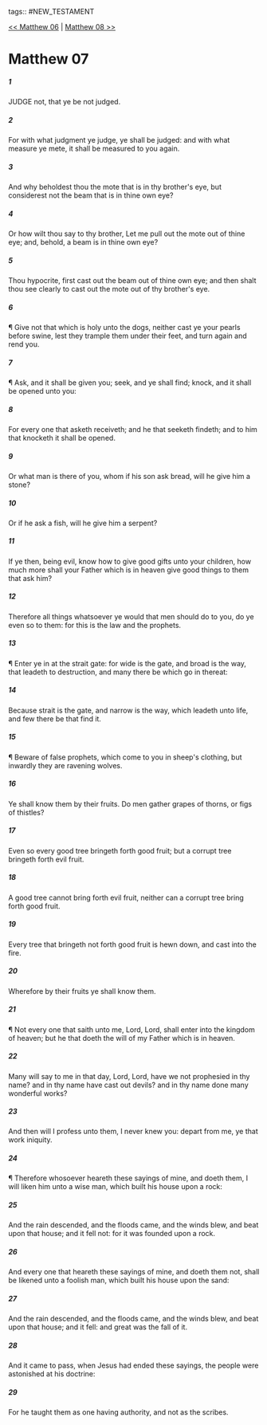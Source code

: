 tags:: #NEW_TESTAMENT

[<< Matthew 06](NEW_TESTAMENT/01_Matthew/Matthew_06.md) | [Matthew 08 >>](NEW_TESTAMENT/01_Matthew/Matthew_08.md)

# Matthew 07

##### 1

JUDGE not, that ye be not judged.

##### 2

For with what judgment ye judge, ye shall be judged: and with what measure ye mete, it shall be measured to you again.

##### 3

And why beholdest thou the mote that is in thy brother's eye, but considerest not the beam that is in thine own eye?

##### 4

Or how wilt thou say to thy brother, Let me pull out the mote out of thine eye; and, behold, a beam is in thine own eye?

##### 5

Thou hypocrite, first cast out the beam out of thine own eye; and then shalt thou see clearly to cast out the mote out of thy brother's eye.

##### 6

¶ Give not that which is holy unto the dogs, neither cast ye your pearls before swine, lest they trample them under their feet, and turn again and rend you.

##### 7

¶ Ask, and it shall be given you; seek, and ye shall find; knock, and it shall be opened unto you:

##### 8

For every one that asketh receiveth; and he that seeketh findeth; and to him that knocketh it shall be opened.

##### 9

Or what man is there of you, whom if his son ask bread, will he give him a stone?

##### 10

Or if he ask a fish, will he give him a serpent?

##### 11

If ye then, being evil, know how to give good gifts unto your children, how much more shall your Father which is in heaven give good things to them that ask him?

##### 12

Therefore all things whatsoever ye would that men should do to you, do ye even so to them: for this is the law and the prophets.

##### 13

¶ Enter ye in at the strait gate: for wide is the gate, and broad is the way, that leadeth to destruction, and many there be which go in thereat:

##### 14

Because strait is the gate, and narrow is the way, which leadeth unto life, and few there be that find it.

##### 15

¶ Beware of false prophets, which come to you in sheep's clothing, but inwardly they are ravening wolves.

##### 16

Ye shall know them by their fruits. Do men gather grapes of thorns, or figs of thistles?

##### 17

Even so every good tree bringeth forth good fruit; but a corrupt tree bringeth forth evil fruit.

##### 18

A good tree cannot bring forth evil fruit, neither can a corrupt tree bring forth good fruit.

##### 19

Every tree that bringeth not forth good fruit is hewn down, and cast into the fire.

##### 20

Wherefore by their fruits ye shall know them.

##### 21

¶ Not every one that saith unto me, Lord, Lord, shall enter into the kingdom of heaven; but he that doeth the will of my Father which is in heaven.

##### 22

Many will say to me in that day, Lord, Lord, have we not prophesied in thy name? and in thy name have cast out devils? and in thy name done many wonderful works?

##### 23

And then will I profess unto them, I never knew you: depart from me, ye that work iniquity.

##### 24

¶ Therefore whosoever heareth these sayings of mine, and doeth them, I will liken him unto a wise man, which built his house upon a rock:

##### 25

And the rain descended, and the floods came, and the winds blew, and beat upon that house; and it fell not: for it was founded upon a rock.

##### 26

And every one that heareth these sayings of mine, and doeth them not, shall be likened unto a foolish man, which built his house upon the sand:

##### 27

And the rain descended, and the floods came, and the winds blew, and beat upon that house; and it fell: and great was the fall of it.

##### 28

And it came to pass, when Jesus had ended these sayings, the people were astonished at his doctrine:

##### 29

For he taught them as one having authority, and not as the scribes.

